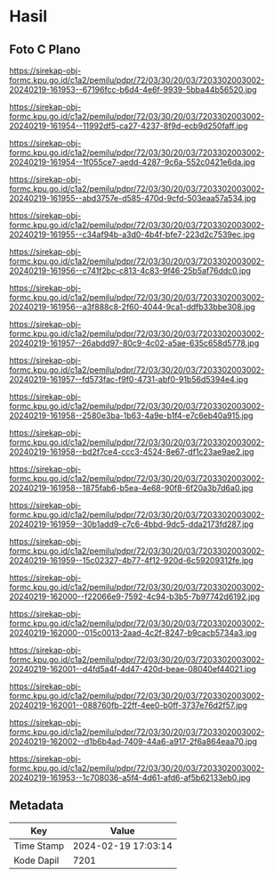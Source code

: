 # Hasil

## Foto C Plano

https://sirekap-obj-formc.kpu.go.id/c1a2/pemilu/pdpr/72/03/30/20/03/7203302003002-20240219-161953--67196fcc-b6d4-4e6f-9939-5bba44b56520.jpg

https://sirekap-obj-formc.kpu.go.id/c1a2/pemilu/pdpr/72/03/30/20/03/7203302003002-20240219-161954--11992df5-ca27-4237-8f9d-ecb9d250faff.jpg

https://sirekap-obj-formc.kpu.go.id/c1a2/pemilu/pdpr/72/03/30/20/03/7203302003002-20240219-161954--1f055ce7-aedd-4287-9c6a-552c0421e6da.jpg

https://sirekap-obj-formc.kpu.go.id/c1a2/pemilu/pdpr/72/03/30/20/03/7203302003002-20240219-161955--abd3757e-d585-470d-9cfd-503eaa57a534.jpg

https://sirekap-obj-formc.kpu.go.id/c1a2/pemilu/pdpr/72/03/30/20/03/7203302003002-20240219-161955--c34af94b-a3d0-4b4f-bfe7-223d2c7539ec.jpg

https://sirekap-obj-formc.kpu.go.id/c1a2/pemilu/pdpr/72/03/30/20/03/7203302003002-20240219-161956--c741f2bc-c813-4c83-9f46-25b5af76ddc0.jpg

https://sirekap-obj-formc.kpu.go.id/c1a2/pemilu/pdpr/72/03/30/20/03/7203302003002-20240219-161956--a3f888c8-2f60-4044-9ca1-ddfb33bbe308.jpg

https://sirekap-obj-formc.kpu.go.id/c1a2/pemilu/pdpr/72/03/30/20/03/7203302003002-20240219-161957--26abdd97-80c9-4c02-a5ae-635c658d5778.jpg

https://sirekap-obj-formc.kpu.go.id/c1a2/pemilu/pdpr/72/03/30/20/03/7203302003002-20240219-161957--fd573fac-f9f0-4731-abf0-91b56d5394e4.jpg

https://sirekap-obj-formc.kpu.go.id/c1a2/pemilu/pdpr/72/03/30/20/03/7203302003002-20240219-161958--2580e3ba-1b63-4a9e-b1f4-e7c6eb40a915.jpg

https://sirekap-obj-formc.kpu.go.id/c1a2/pemilu/pdpr/72/03/30/20/03/7203302003002-20240219-161958--bd2f7ce4-ccc3-4524-8e67-df1c23ae9ae2.jpg

https://sirekap-obj-formc.kpu.go.id/c1a2/pemilu/pdpr/72/03/30/20/03/7203302003002-20240219-161958--1875fab6-b5ea-4e68-90f8-6f20a3b7d6a0.jpg

https://sirekap-obj-formc.kpu.go.id/c1a2/pemilu/pdpr/72/03/30/20/03/7203302003002-20240219-161959--30b1add9-c7c6-4bbd-9dc5-dda2173fd287.jpg

https://sirekap-obj-formc.kpu.go.id/c1a2/pemilu/pdpr/72/03/30/20/03/7203302003002-20240219-161959--15c02327-4b77-4f12-920d-6c59209312fe.jpg

https://sirekap-obj-formc.kpu.go.id/c1a2/pemilu/pdpr/72/03/30/20/03/7203302003002-20240219-162000--f22066e9-7592-4c94-b3b5-7b97742d6192.jpg

https://sirekap-obj-formc.kpu.go.id/c1a2/pemilu/pdpr/72/03/30/20/03/7203302003002-20240219-162000--015c0013-2aad-4c2f-8247-b9cacb5734a3.jpg

https://sirekap-obj-formc.kpu.go.id/c1a2/pemilu/pdpr/72/03/30/20/03/7203302003002-20240219-162001--d4fd5a4f-4d47-420d-beae-08040ef44021.jpg

https://sirekap-obj-formc.kpu.go.id/c1a2/pemilu/pdpr/72/03/30/20/03/7203302003002-20240219-162001--088760fb-22ff-4ee0-b0ff-3737e76d2f57.jpg

https://sirekap-obj-formc.kpu.go.id/c1a2/pemilu/pdpr/72/03/30/20/03/7203302003002-20240219-162002--d1b6b4ad-7409-44a6-a917-2f6a864eaa70.jpg

https://sirekap-obj-formc.kpu.go.id/c1a2/pemilu/pdpr/72/03/30/20/03/7203302003002-20240219-161953--1c708036-a5f4-4d61-afd6-af5b62133eb0.jpg


## Metadata

| Key        | Value               |
| ---------- | ------------------- |
| Time Stamp | 2024-02-19 17:03:14 |
| Kode Dapil | 7201                |



